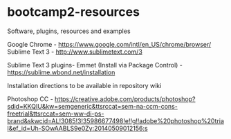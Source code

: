 bootcamp2-resources
===================

Software, plugins, resources and examples


Google Chrome - https://www.google.com/intl/en_US/chrome/browser/
Sublime Text 3 - http://www.sublimetext.com/3

Sublime Text 3 plugins-
Emmet (Install via Package Control) - https://sublime.wbond.net/installation

Installation directions to be available in repository wiki

Photoshop CC - https://creative.adobe.com/products/photoshop?sdid=KKQIU&kw=semgeneric&ttsrccat=sem-na-ccm-cons-freetrial&ttsrccat=sem-ww-di-ps-brand&skwcid=AL!3085!3!35986677498!e!!g!!adobe%20photoshop%20trial&ef_id=Uh-SOwAABLS9e0Zy:20140509012156:s
